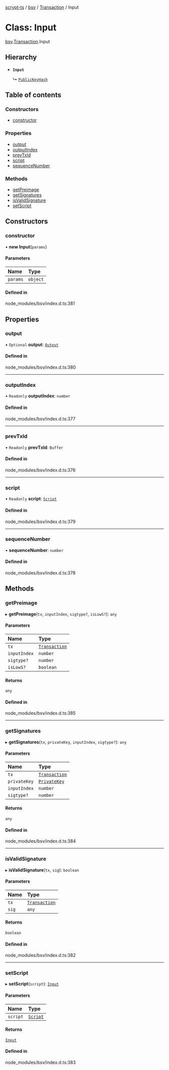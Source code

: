 [scrypt-ts](../README.md) / [bsv](../modules/bsv.md) / [Transaction](../modules/bsv.Transaction.md) / Input

# Class: Input

[bsv](../modules/bsv.md).[Transaction](../modules/bsv.Transaction.md).Input

## Hierarchy

- **`Input`**

  ↳ [`PublicKeyHash`](bsv.Transaction.Input.PublicKeyHash.md)

## Table of contents

### Constructors

- [constructor](bsv.Transaction.Input-1.md#constructor)

### Properties

- [output](bsv.Transaction.Input-1.md#output)
- [outputIndex](bsv.Transaction.Input-1.md#outputindex)
- [prevTxId](bsv.Transaction.Input-1.md#prevtxid)
- [script](bsv.Transaction.Input-1.md#script)
- [sequenceNumber](bsv.Transaction.Input-1.md#sequencenumber)

### Methods

- [getPreimage](bsv.Transaction.Input-1.md#getpreimage)
- [getSignatures](bsv.Transaction.Input-1.md#getsignatures)
- [isValidSignature](bsv.Transaction.Input-1.md#isvalidsignature)
- [setScript](bsv.Transaction.Input-1.md#setscript)

## Constructors

### constructor

• **new Input**(`params`)

#### Parameters

| Name | Type |
| :------ | :------ |
| `params` | `object` |

#### Defined in

node_modules/bsv/index.d.ts:381

## Properties

### output

• `Optional` **output**: [`Output`](bsv.Transaction.Output.md)

#### Defined in

node_modules/bsv/index.d.ts:380

___

### outputIndex

• `Readonly` **outputIndex**: `number`

#### Defined in

node_modules/bsv/index.d.ts:377

___

### prevTxId

• `Readonly` **prevTxId**: `Buffer`

#### Defined in

node_modules/bsv/index.d.ts:376

___

### script

• `Readonly` **script**: [`Script`](bsv.Script-1.md)

#### Defined in

node_modules/bsv/index.d.ts:379

___

### sequenceNumber

• **sequenceNumber**: `number`

#### Defined in

node_modules/bsv/index.d.ts:378

## Methods

### getPreimage

▸ **getPreimage**(`tx`, `inputIndex`, `sigtype?`, `isLowS?`): `any`

#### Parameters

| Name | Type |
| :------ | :------ |
| `tx` | [`Transaction`](bsv.Transaction-1.md) |
| `inputIndex` | `number` |
| `sigtype?` | `number` |
| `isLowS?` | `boolean` |

#### Returns

`any`

#### Defined in

node_modules/bsv/index.d.ts:385

___

### getSignatures

▸ **getSignatures**(`tx`, `privateKey`, `inputIndex`, `sigtype?`): `any`

#### Parameters

| Name | Type |
| :------ | :------ |
| `tx` | [`Transaction`](bsv.Transaction-1.md) |
| `privateKey` | [`PrivateKey`](bsv.PrivateKey.md) |
| `inputIndex` | `number` |
| `sigtype?` | `number` |

#### Returns

`any`

#### Defined in

node_modules/bsv/index.d.ts:384

___

### isValidSignature

▸ **isValidSignature**(`tx`, `sig`): `boolean`

#### Parameters

| Name | Type |
| :------ | :------ |
| `tx` | [`Transaction`](bsv.Transaction-1.md) |
| `sig` | `any` |

#### Returns

`boolean`

#### Defined in

node_modules/bsv/index.d.ts:382

___

### setScript

▸ **setScript**(`script`): [`Input`](bsv.Transaction.Input-1.md)

#### Parameters

| Name | Type |
| :------ | :------ |
| `script` | [`Script`](bsv.Script-1.md) |

#### Returns

[`Input`](bsv.Transaction.Input-1.md)

#### Defined in

node_modules/bsv/index.d.ts:383
